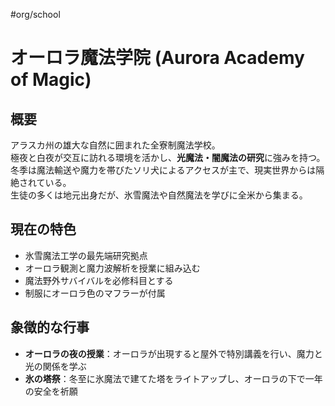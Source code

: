 #org/school 
# オーロラ魔法学院 (Aurora Academy of Magic)

## 概要
アラスカ州の雄大な自然に囲まれた全寮制魔法学校。  
極夜と白夜が交互に訪れる環境を活かし、**光魔法・闇魔法の研究**に強みを持つ。  
冬季は魔法輸送や魔力を帯びたソリ犬によるアクセスが主で、現実世界からは隔絶されている。  
生徒の多くは地元出身だが、氷雪魔法や自然魔法を学びに全米から集まる。

## 現在の特色
- 氷雪魔法工学の最先端研究拠点
- オーロラ観測と魔力波解析を授業に組み込む
- 魔法野外サバイバルを必修科目とする
- 制服にオーロラ色のマフラーが付属

## 象徴的な行事
- **オーロラの夜の授業**：オーロラが出現すると屋外で特別講義を行い、魔力と光の関係を学ぶ
- **氷の塔祭**：冬至に氷魔法で建てた塔をライトアップし、オーロラの下で一年の安全を祈願